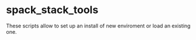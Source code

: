# spack_stack_tools

These scripts allow to set up an install of new enviroment or load an existing one.

